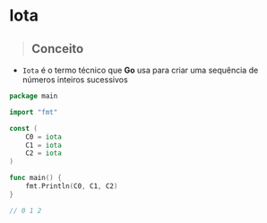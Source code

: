 # Iota

> ## Conceito 


- `Iota` é o termo técnico que **Go** usa para criar uma sequência de números inteiros sucessivos


```go 
package main

import "fmt"

const (
	C0 = iota
	C1 = iota
	C2 = iota
)

func main() {
	fmt.Println(C0, C1, C2)
}

// 0 1 2
```

